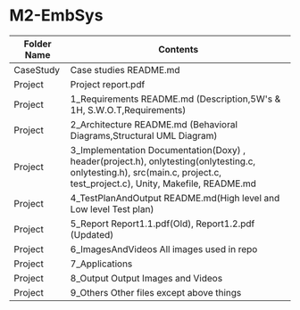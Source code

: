 # M2-EmbSys
|Folder Name|	Contents|
|-----------|---------|
|CaseStudy|	 Case studies README.md|
|Project|	 Project report.pdf |
|Project | 1_Requirements	README.md (Description,5W's & 1H, S.W.O.T,Requirements)|
|Project | 2_Architecture	README.md (Behavioral Diagrams,Structural UML Diagram)|
|Project| 3_Implementation	Documentation(Doxy) , header(project.h), onlytesting(onlytesting.c, onlytesting.h), src(main.c, project.c, test_project.c), Unity, Makefile, README.md|
|Project |4_TestPlanAndOutput	README.md(High level and Low level Test plan)|
|Project| 5_Report	Report1.1.pdf(Old), Report1.2.pdf (Updated)|
|Project| 6_ImagesAndVideos	All images used in repo|
|Project| 7_Applications	|
|Project | 8_Output	Output Images and Videos|
|Project | 9_Others	Other files except above things|
